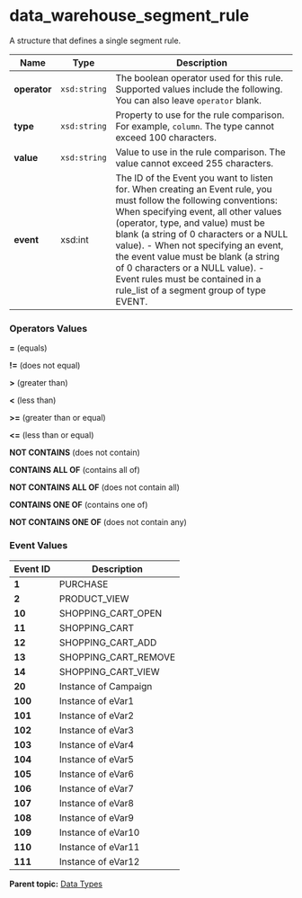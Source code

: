 # data\_warehouse\_segment\_rule

A structure that defines a single segment rule.

| Name | Type | Description |
|--------|--------|---------------|
| **operator** | `xsd:string` | The boolean operator used for this rule. Supported values include the following. You can also leave `operator` blank. |
| **type** | `xsd:string` | Property to use for the rule comparison. For example, `column`. The type cannot exceed 100 characters. |
| **value** | `xsd:string` | Value to use in the rule comparison. The value cannot exceed 255 characters. |
| **event** | xsd:int | The ID of the Event you want to listen for. When creating an Event rule, you must follow the following conventions: When specifying event, all other values \(operator, type, and value\) must be blank \(a string of 0 characters or a NULL value\). - When not specifying an event, the event value must be blank \(a string of 0 characters or a NULL value\). - Event rules must be contained in a rule\_list of a segment group of type EVENT. | 

### Operators Values

 **=** \(equals\)

 **!=** \(does not equal\)

 **\>** \(greater than\)

 **<** \(less than\)

 **\>=** \(greater than or equal\)

 **<=** \(less than or equal\)

 **NOT CONTAINS** \(does not contain\)

 **CONTAINS ALL OF** \(contains all of\)

 **NOT CONTAINS ALL OF** \(does not contain all\)

 **CONTAINS ONE OF** \(contains one of\)

 **NOT CONTAINS ONE OF** \(does not contain any\)


### Event Values

|Event ID|Description|
|--------|-----------|
|**1** | PURCHASE |
|**2** | PRODUCT\_VIEW |
|**10** | SHOPPING\_CART\_OPEN |
|**11** | SHOPPING\_CART |
|**12** | SHOPPING\_CART\_ADD |
|**13** | SHOPPING\_CART\_REMOVE |
|**14** | SHOPPING\_CART\_VIEW |
|**20** | Instance of Campaign |
|**100** | Instance of eVar1 |
|**101** | Instance of eVar2 |
|**102** | Instance of eVar3 |
|**103** | Instance of eVar4 |
|**104** | Instance of eVar5 |
|**105** | Instance of eVar6 |
|**106** | Instance of eVar7 |
|**107** | Instance of eVar8 |
|**108** | Instance of eVar9 |
|**109** | Instance of eVar10 |
|**110** | Instance of eVar11 |
|**111** | Instance of eVar12 |

**Parent topic:** [Data Types](../data_types/c_data_types.md)

